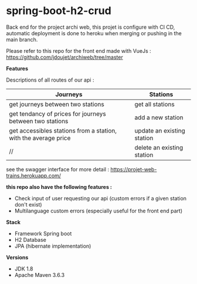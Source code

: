 # spring-boot-h2-crud

Back end for the project archi web, this projet is configure with CI CD, automatic deployment is done to heroku when merging or pushing in the main branch.

Please refer to this repo for the front end made with VueJs : https://github.com/jdoujet/archiweb/tree/master 

**Features**

Descriptions of all routes of our api : 

Journeys | Stations
------------ | -------------
get journeys between two stations | get all stations
get tendancy of prices for journeys between two stations | add a new station
get accessibles stations from a station, with the average price | update an existing station
//  | delete an existing station

see the swagger interface for more detail : https://projet-web-trains.herokuapp.com/

**this repo also have the following features :**
- Check input of user requesting our api (custom errors if a given station don't exist)
- Multilanguage custom errors (especially useful for the front end part)

**Stack**
- Framework Spring boot
- H2 Database
- JPA (hibernate implementation)

**Versions**
- JDK 1.8
- Apache Maven 3.6.3
